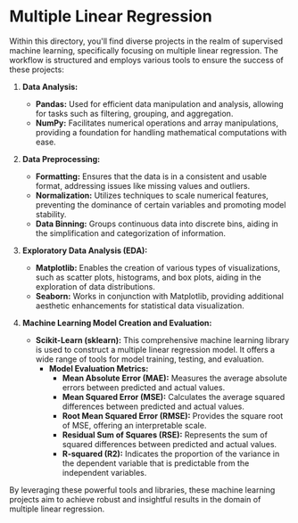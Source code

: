 <h1>Multiple Linear Regression</h1>
Within this directory, you'll find diverse projects in the realm of supervised machine learning, specifically focusing on multiple linear regression. The workflow is structured and employs various tools to ensure the success of these projects:

1. **Data Analysis:**
   - **Pandas:** Used for efficient data manipulation and analysis, allowing for tasks such as filtering, grouping, and aggregation.
   - **NumPy:** Facilitates numerical operations and array manipulations, providing a foundation for handling mathematical computations with ease.

2. **Data Preprocessing:**
   - **Formatting:** Ensures that the data is in a consistent and usable format, addressing issues like missing values and outliers.
   - **Normalization:** Utilizes techniques to scale numerical features, preventing the dominance of certain variables and promoting model stability.
   - **Data Binning:** Groups continuous data into discrete bins, aiding in the simplification and categorization of information.

3. **Exploratory Data Analysis (EDA):**
   - **Matplotlib:** Enables the creation of various types of visualizations, such as scatter plots, histograms, and box plots, aiding in the exploration of data distributions.
   - **Seaborn:** Works in conjunction with Matplotlib, providing additional aesthetic enhancements for statistical data visualization.

4. **Machine Learning Model Creation and Evaluation:**
   - **Scikit-Learn (sklearn):** This comprehensive machine learning library is used to construct a multiple linear regression model. It offers a wide range of tools for model training, testing, and evaluation.
     - **Model Evaluation Metrics:**
       - **Mean Absolute Error (MAE):** Measures the average absolute errors between predicted and actual values.
       - **Mean Squared Error (MSE):** Calculates the average squared differences between predicted and actual values.
       - **Root Mean Squared Error (RMSE):** Provides the square root of MSE, offering an interpretable scale.
       - **Residual Sum of Squares (RSE):** Represents the sum of squared differences between predicted and actual values.
       - **R-squared (R2):** Indicates the proportion of the variance in the dependent variable that is predictable from the independent variables.

By leveraging these powerful tools and libraries, these machine learning projects aim to achieve robust and insightful results in the domain of multiple linear regression.
